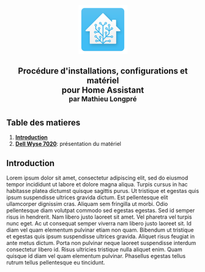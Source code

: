 <div align="center">
    <figure>
        <div>
            <img src="/images/icon_ha.png" alt="" width="128" height="128" />
        </div>
    </figure>
</div>
<h2 align="center">
   Procédure d'installations, configurations et matériel<br/>pour Home Assistant<br/><sup>par Mathieu Longpré</sup>
</h2>

## Table des matieres

1. **[Introduction](#introduction)**
2. **[Dell Wyse 7020](https://github.com/logicup-connected/home-assistant/blob/main/WYSE-7020.md)**: présentation du matériel


## Introduction
Lorem ipsum dolor sit amet, consectetur adipiscing elit, sed do eiusmod tempor incididunt ut labore et dolore magna aliqua. Turpis cursus in hac habitasse platea dictumst quisque sagittis purus. Ut tristique et egestas quis ipsum suspendisse ultrices gravida dictum. Est pellentesque elit ullamcorper dignissim cras. Aliquam sem fringilla ut morbi. Odio pellentesque diam volutpat commodo sed egestas egestas. Sed id semper risus in hendrerit. Nam libero justo laoreet sit amet. Vel pharetra vel turpis nunc eget. Ac ut consequat semper viverra nam libero justo laoreet sit. Id diam vel quam elementum pulvinar etiam non quam. Bibendum ut tristique et egestas quis ipsum suspendisse ultrices gravida. Aliquet risus feugiat in ante metus dictum. Porta non pulvinar neque laoreet suspendisse interdum consectetur libero id. Risus ultricies tristique nulla aliquet enim. Quam quisque id diam vel quam elementum pulvinar. Phasellus egestas tellus rutrum tellus pellentesque eu tincidunt.
